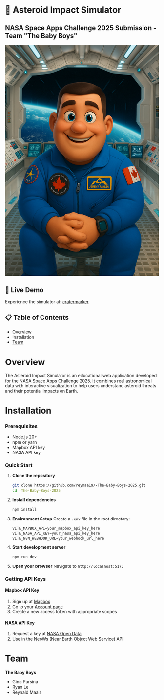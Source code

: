 # 🌠 Asteroid Impact Simulator

## NASA Space Apps Challenge 2025 Submission - Team "The Baby Boys"
![Asteroid Impact Simulator](./public/jeremyhansenfront.png)

## 🚀 Live Demo

Experience the simulator at: [cratermarker](https://cratermaker.earth)

## 📋 Table of Contents

- [Overview](#overview)
- [Installation](#installation)
- [Team](#team)

# Overview

The Asteroid Impact Simulator is an educational web application developed for the NASA Space Apps Challenge 2025. It combines real astronomical data with interactive visualization to help users understand asteroid threats and their potential impacts on Earth.

# Installation

### Prerequisites
- Node.js 20+ 
- npm or yarn
- Mapbox API key
- NASA API key

### Quick Start

1. **Clone the repository**
   ```bash
   git clone https://github.com/reymaa19/-The-Baby-Boys-2025.git
   cd -The-Baby-Boys-2025
   ```

2. **Install dependencies**
   ```bash
   npm install
   ```

3. **Environment Setup**
   Create a `.env` file in the root directory:
   ```env
   VITE_MAPBOX_API=your_mapbox_api_key_here
   VITE_NASA_API_KEY=your_nasa_api_key_here
   VITE_N8N_WEBHOOK_URL=your_webhook_url_here
   ```

4. **Start development server**
   ```bash
   npm run dev
   ```

5. **Open your browser**
   Navigate to `http://localhost:5173`

### Getting API Keys

#### Mapbox API Key
1. Sign up at [Mapbox](https://www.mapbox.com/)
2. Go to your [Account page](https://account.mapbox.com/)
3. Create a new access token with appropriate scopes

#### NASA API Key
1. Request a key at [NASA Open Data](https://api.nasa.gov/)
2. Use in the NeoWs (Near Earth Object Web Service) API

# Team

**The Baby Boys**

- Gino Pursina
- Ryan Le
- Reynald Maala
